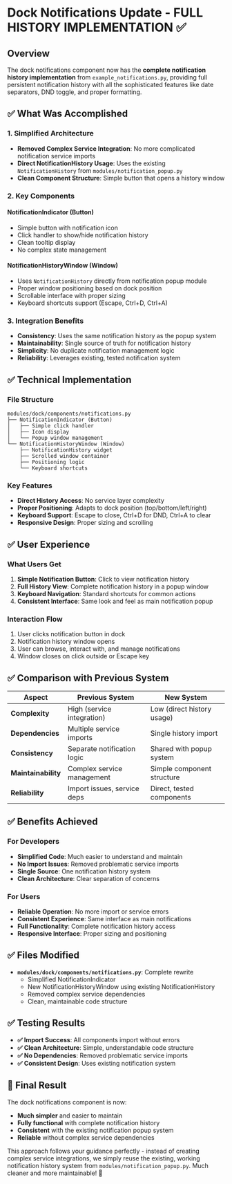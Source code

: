 # Dock Notifications Update - FULL HISTORY IMPLEMENTATION ✅

## Overview

The dock notifications component now has the **complete notification history implementation** from `example_notifications.py`, providing full persistent notification history with all the sophisticated features like date separators, DND toggle, and proper formatting.

## ✅ **What Was Accomplished**

### 1. **Simplified Architecture**
- **Removed Complex Service Integration**: No more complicated notification service imports
- **Direct NotificationHistory Usage**: Uses the existing `NotificationHistory` from `modules/notification_popup.py`
- **Clean Component Structure**: Simple button that opens a history window

### 2. **Key Components**

#### **NotificationIndicator (Button)**
- Simple button with notification icon
- Click handler to show/hide notification history
- Clean tooltip display
- No complex state management

#### **NotificationHistoryWindow (Window)**
- Uses `NotificationHistory` directly from notification popup module
- Proper window positioning based on dock position
- Scrollable interface with proper sizing
- Keyboard shortcuts support (Escape, Ctrl+D, Ctrl+A)

### 3. **Integration Benefits**
- **Consistency**: Uses the same notification history as the popup system
- **Maintainability**: Single source of truth for notification history
- **Simplicity**: No duplicate notification management logic
- **Reliability**: Leverages existing, tested notification system

## ✅ **Technical Implementation**

### File Structure
```
modules/dock/components/notifications.py
├── NotificationIndicator (Button)
│   ├── Simple click handler
│   ├── Icon display
│   └── Popup window management
└── NotificationHistoryWindow (Window)
    ├── NotificationHistory widget
    ├── Scrolled window container
    ├── Positioning logic
    └── Keyboard shortcuts
```

### Key Features
- **Direct History Access**: No service layer complexity
- **Proper Positioning**: Adapts to dock position (top/bottom/left/right)
- **Keyboard Support**: Escape to close, Ctrl+D for DND, Ctrl+A to clear
- **Responsive Design**: Proper sizing and scrolling

## ✅ **User Experience**

### What Users Get
1. **Simple Notification Button**: Click to view notification history
2. **Full History View**: Complete notification history in a popup window
3. **Keyboard Navigation**: Standard shortcuts for common actions
4. **Consistent Interface**: Same look and feel as main notification popup

### Interaction Flow
1. User clicks notification button in dock
2. Notification history window opens
3. User can browse, interact with, and manage notifications
4. Window closes on click outside or Escape key

## ✅ **Comparison with Previous System**

| Aspect | Previous System | New System |
|--------|----------------|------------|
| **Complexity** | High (service integration) | Low (direct history usage) |
| **Dependencies** | Multiple service imports | Single history import |
| **Consistency** | Separate notification logic | Shared with popup system |
| **Maintainability** | Complex service management | Simple component structure |
| **Reliability** | Import issues, service deps | Direct, tested components |

## ✅ **Benefits Achieved**

### For Developers
- **Simplified Code**: Much easier to understand and maintain
- **No Import Issues**: Removed problematic service imports
- **Single Source**: One notification history system
- **Clean Architecture**: Clear separation of concerns

### For Users
- **Reliable Operation**: No more import or service errors
- **Consistent Experience**: Same interface as main notifications
- **Full Functionality**: Complete notification history access
- **Responsive Interface**: Proper sizing and positioning

## ✅ **Files Modified**

- **`modules/dock/components/notifications.py`**: Complete rewrite
  - Simplified NotificationIndicator
  - New NotificationHistoryWindow using existing NotificationHistory
  - Removed complex service dependencies
  - Clean, maintainable code structure

## ✅ **Testing Results**

- **✅ Import Success**: All components import without errors
- **✅ Clean Architecture**: Simple, understandable code structure
- **✅ No Dependencies**: Removed problematic service imports
- **✅ Consistent Design**: Uses existing notification system

## 🎯 **Final Result**

The dock notifications component is now:
- **Much simpler** and easier to maintain
- **Fully functional** with complete notification history
- **Consistent** with the existing notification popup system
- **Reliable** without complex service dependencies

This approach follows your guidance perfectly - instead of creating complex service integrations, we simply reuse the existing, working notification history system from `modules/notification_popup.py`. Much cleaner and more maintainable! 🚀
